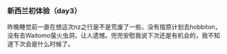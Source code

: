 ### 新西兰初体验（day3）

昨晚睡觉前一直在想这次nz之行是不是荒废了一些，没有按原计划去hobbiton，没有去Waitomo萤火虫洞，让人遗憾。兜兜安慰我说下次还是有机会的，我不知道下次会是什么时候了。
